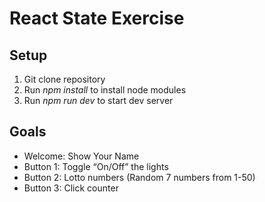 # React State Exercise

## Setup

1. Git clone repository
2. Run *npm install* to install node modules
3. Run *npm run dev* to start dev server

## Goals

- Welcome: Show Your Name
- Button 1: Toggle “On/Off” the lights
- Button 2: Lotto numbers (Random 7 numbers from 1-50)
- Button 3: Click counter
